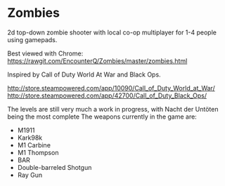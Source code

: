 # Zombies
2d top-down zombie shooter with local co-op multiplayer for 1-4 people using gamepads.

Best viewed with Chrome: https://rawgit.com/EncounterQ/Zombies/master/zombies.html

Inspired by Call of Duty World At War and Black Ops.

http://store.steampowered.com/app/10090/Call_of_Duty_World_at_War/
http://store.steampowered.com/app/42700/Call_of_Duty_Black_Ops/

The levels are still very much a work in progress, with Nacht der Untöten being the most complete
The weapons currently in the game are:
- M1911
- Kark98k
- M1 Carbine
- M1 Thompson
- BAR
- Double-barreled Shotgun
- Ray Gun
